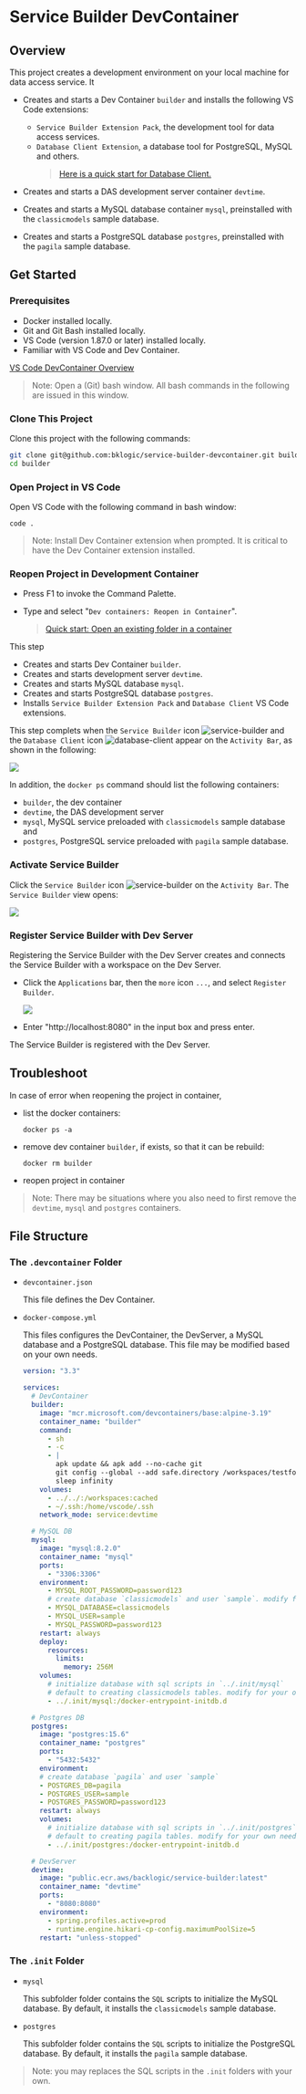 # Service Builder DevContainer

## Overview

This project creates a development environment on your local machine for data access service. It

- Creates and starts a Dev Container `builder` and installs the following VS Code extensions:

  - `Service Builder Extension Pack`, the development tool for data access services. 
  - `Database Client Extension`, a database tool for PostgreSQL, MySQL and others.  
    > [Here is a quick start for Database Client.](https://database-client.com/#/document)

- Creates and starts a DAS development server container `devtime`.
- Creates and starts a MySQL database container `mysql`, preinstalled with the `classicmodels` sample database.
- Creates and starts a PostgreSQL database `postgres`, preinstalled with the `pagila` sample database.


## Get Started

### Prerequisites

- Docker installed locally.
- Git and Git Bash installed locally.
- VS Code (version 1.87.0 or later) installed locally.
- Familiar with VS Code and Dev Container.

[VS Code DevContainer Overview](https://code.visualstudio.com/docs/devcontainers/containers)

> Note: Open a (Git) bash window. All bash commands in the following are issued in this window.

### Clone This Project

Clone this project with the following commands:

```sh
git clone git@github.com:bklogic/service-builder-devcontainer.git builder
cd builder
```

### Open Project in VS Code

Open VS Code with the following command in bash window:

```
code .
```

> Note: Install Dev Container extension when prompted. It is critical to have the Dev Container extension installed.

### Reopen Project in Development Container

- Press F1 to invoke the Command Palette.
- Type and select "`Dev containers: Reopen in Container`".

    > [Quick start: Open an existing folder in a container](https://code.visualstudio.com/docs/devcontainers/containers#_quick-start-open-an-existing-folder-in-a-container)

This step

- Creates and starts Dev Container `builder`.
- Creates and starts development server `devtime`.
- Creates and starts MySQL database `mysql`.
- Creates and starts PostgreSQL database `postgres`.
- Installs `Service Builder Extension Pack` and `Database Client` VS Code extensions.

This step complets when the `Service Builder` icon ![service-builder](.images/service-builder-icon.png) and the `Database Client` icon ![database-client](.images/db-client-icon.png) appear on the `Activity Bar`, as shown in the following:

![](./.images/OpenProjectInContainer.png)

In addition, the `docker ps` command should list the following containers:

- `builder`, the dev container
- `devtime`, the DAS development server
- `mysql`, MySQL service preloaded with `classicmodels` sample database and
- `postgres`, PostgreSQL service preloaded with `pagila` sample database.

### Activate Service Builder

Click the `Service Builder` icon ![service-builder](.images/service-builder-icon.png) on the `Activity Bar`. The `Service Builder` view opens:

![](./.images/ActivateServiceBuilder.png)

### Register Service Builder with Dev Server

Registering the Service Builder with the Dev Server creates and connects the Service Builder with a workspace on the Dev Server.

- Click the `Applications` bar, then the `more` icon `...`, and select `Register Builder`.

  ![](.images/RegisterBuilder.png)

- Enter "http://localhost:8080" in the input box and press enter.

The Service Builder is registered with the Dev Server.


## Troubleshoot

In case of error when reopening the project in container, 

- list the docker containers:

    ```
    docker ps -a
    ```

- remove dev container `builder`, if exists, so that it can be rebuild:

    ```
    docker rm builder
    ```

- reopen project in container

> Note: There may be situations where you also need to first remove the `devtime`, `mysql` and `postgres` containers.


## File Structure

### The `.devcontainer` Folder

- `devcontainer.json`

  This file defines the Dev Container.

- `docker-compose.yml`

  This files configures the DevContainer, the DevServer, a MySQL database and a PostgreSQL database. This file may be modified based on your own needs.

  ```yml
  version: "3.3"

  services:
    # DevContainer
    builder:
      image: "mcr.microsoft.com/devcontainers/base:alpine-3.19"
      container_name: "builder"
      command: 
        - sh
        - -c
        - |
          apk update && apk add --no-cache git
          git config --global --add safe.directory /workspaces/testfolder
          sleep infinity
      volumes:
        - ../../:/workspaces:cached
        - ~/.ssh:/home/vscode/.ssh
      network_mode: service:devtime

    # MySQL DB
    mysql:
      image: "mysql:8.2.0"
      container_name: "mysql"
      ports:
        - "3306:3306"
      environment:
        - MYSQL_ROOT_PASSWORD=password123
        # create database `classicmodels` and user `sample`. modify for your own needs.
        - MYSQL_DATABASE=classicmodels
        - MYSQL_USER=sample
        - MYSQL_PASSWORD=password123
      restart: always
      deploy:
        resources:
          limits:
            memory: 256M
      volumes:
        # initialize database with sql scripts in `../.init/mysql`
        # default to creating classicmodels tables. modify for your own needs.
        - ../.init/mysql:/docker-entrypoint-initdb.d

    # Postgres DB
    postgres:
      image: "postgres:15.6"
      container_name: "postgres"
      ports:
        - "5432:5432"
      environment:
      # create database `pagila` and user `sample`
      - POSTGRES_DB=pagila
      - POSTGRES_USER=sample
      - POSTGRES_PASSWORD=password123
      restart: always
      volumes:
        # initialize database with sql scripts in `../.init/postgres`
        # default to creating pagila tables. modify for your own needs.
        - ../.init/postgres:/docker-entrypoint-initdb.d

    # DevServer
    devtime:
      image: "public.ecr.aws/backlogic/service-builder:latest"
      container_name: "devtime"
      ports:
        - "8080:8080"
      environment:
        - spring.profiles.active=prod
        - runtime.engine.hikari-cp-config.maximumPoolSize=5
      restart: "unless-stopped"
  ```

### The `.init` Folder

- `mysql`

  This subfolder folder contains the `SQL` scripts to initialize the MySQL database. By default, it installs the `classicmodels` sample database.

- `postgres`

  This subfolder folder contains the `SQL` scripts to initialize the PostgreSQL database. By default, it installs the `pagila` sample database.

> Note: you may replaces the SQL scripts in the `.init` folders with your own.

